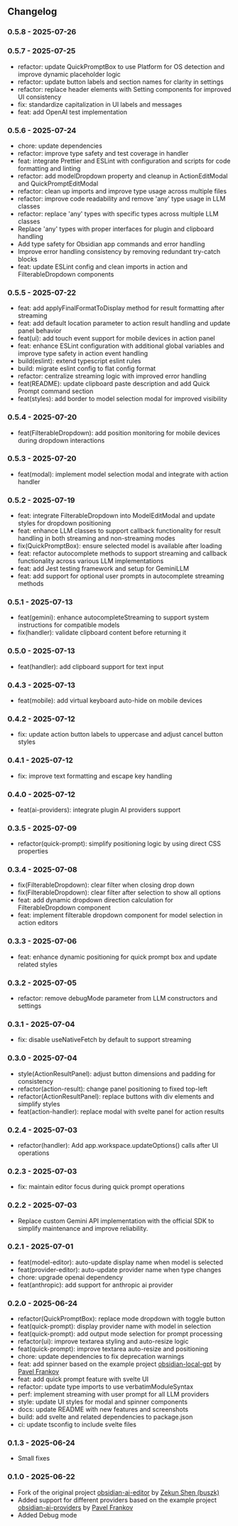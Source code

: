 ## Changelog

### 0.5.8 - 2025-07-26

### 0.5.7 - 2025-07-25
- refactor: update QuickPromptBox to use Platform for OS detection and improve dynamic placeholder logic
- refactor: update button labels and section names for clarity in settings
- refactor: replace header elements with Setting components for improved UI consistency
- fix: standardize capitalization in UI labels and messages
- feat: add OpenAI test implementation

### 0.5.6 - 2025-07-24
- chore: update dependencies
- refactor: improve type safety and test coverage in handler
- feat: integrate Prettier and ESLint with configuration and scripts for code formatting and linting
- refactor: add modelDropdown property and cleanup in ActionEditModal and QuickPromptEditModal
- refactor: clean up imports and improve type usage across multiple files
- refactor: improve code readability and remove 'any' type usage in LLM classes
- refactor: replace 'any' types with specific types across multiple LLM classes
- Replace 'any' types with proper interfaces for plugin and clipboard handling
- Add type safety for Obsidian app commands and error handling
- Improve error handling consistency by removing redundant try-catch blocks
- feat: update ESLint config and clean imports in action and FilterableDropdown components

### 0.5.5 - 2025-07-22
- feat: add applyFinalFormatToDisplay method for result formatting after streaming
- feat: add default location parameter to action result handling and update panel behavior
- feat(ui): add touch event support for mobile devices in action panel
- feat: enhance ESLint configuration with additional global variables and improve type safety in action event handling
- build(eslint): extend typescript eslint rules
- build: migrate eslint config to flat config format
- refactor: centralize streaming logic with improved error handling
- feat(README): update clipboard paste description and add Quick Prompt command section
- feat(styles): add border to model selection modal for improved visibility

### 0.5.4 - 2025-07-20
- feat(FilterableDropdown): add position monitoring for mobile devices during dropdown interactions

### 0.5.3 - 2025-07-20
- feat(modal): implement model selection modal and integrate with action handler

### 0.5.2 - 2025-07-19
- feat: integrate FilterableDropdown into ModelEditModal and update styles for dropdown positioning
- feat: enhance LLM classes to support callback functionality for result handling in both streaming and non-streaming modes
- fix(QuickPromptBox): ensure selected model is available after loading
- feat: refactor autocomplete methods to support streaming and callback functionality across various LLM implementations
- feat: add Jest testing framework and setup for GeminiLLM
- feat: add support for optional user prompts in autocomplete streaming methods

### 0.5.1 - 2025-07-13
- feat(gemini): enhance autocompleteStreaming to support system instructions for compatible models
- fix(handler): validate clipboard content before returning it

### 0.5.0 - 2025-07-13
- feat(handler): add clipboard support for text input

### 0.4.3 - 2025-07-13
- feat(mobile): add virtual keyboard auto-hide on mobile devices

### 0.4.2 - 2025-07-12
- fix: update action button labels to uppercase and adjust cancel button styles

### 0.4.1 - 2025-07-12
- fix: improve text formatting and escape key handling

### 0.4.0 - 2025-07-12
- feat(ai-providers): integrate plugin AI providers support

### 0.3.5 - 2025-07-09
- refactor(quick-prompt): simplify positioning logic by using direct CSS properties

### 0.3.4 - 2025-07-08
- fix(FilterableDropdown): clear filter when closing drop down
- fix(FilterableDropdown): clear filter after selection to show all options
- feat: add dynamic dropdown direction calculation for FilterableDropdown component
- feat: implement filterable dropdown component for model selection in action editors

### 0.3.3 - 2025-07-06
- feat: enhance dynamic positioning for quick prompt box and update related styles

### 0.3.2 - 2025-07-05
- refactor: remove debugMode parameter from LLM constructors and settings

### 0.3.1 - 2025-07-04
- fix: disable useNativeFetch by default to support streaming

### 0.3.0 - 2025-07-04
- style(ActionResultPanel): adjust button dimensions and padding for consistency
- refactor(action-result): change panel positioning to fixed top-left
- refactor(ActionResultPanel): replace buttons with div elements and simplify styles
- feat(action-handler): replace modal with svelte panel for action results

### 0.2.4 - 2025-07-03
- refactor(handler): Add app.workspace.updateOptions() calls after UI operations

### 0.2.3 - 2025-07-03
- fix: maintain editor focus during quick prompt operations

### 0.2.2 - 2025-07-03
- Replace custom Gemini API implementation with the official SDK to simplify maintenance and improve reliability.

### 0.2.1 - 2025-07-01
- feat(model-editor): auto-update display name when model is selected
- feat(provider-editor): auto-update provider name when type changes
- chore: upgrade openai dependency
- feat(anthropic): add support for anthropic ai provider

### 0.2.0 - 2025-06-24
- refactor(QuickPromptBox): replace mode dropdown with toggle button
- feat(quick-prompt): display provider name with model in selection
- feat(quick-prompt): add output mode selection for prompt processing
- refactor(ui): improve textarea styling and auto-resize logic
- feat(quick-prompt): improve textarea auto-resize and positioning
- chore: update dependencies to fix deprecation warnings
- feat: add spinner based on the example project [obsidian-local-gpt](https://github.com/pfrankov/obsidian-local-gpt) by [Pavel Frankov](https://github.com/pfrankov)
- feat: add quick prompt feature with svelte UI
- refactor: update type imports to use verbatimModuleSyntax
- perf: implement streaming with user prompt for all LLM providers
- style: update UI styles for modal and spinner components
- docs: update README with new features and screenshots
- build: add svelte and related dependencies to package.json
- ci: update tsconfig to include svelte files

### 0.1.3 - 2025-06-24
- Small fixes

### 0.1.0 - 2025-06-22
- Fork of the original project [obsidian-ai-editor](https://github.com/buszk/obsidian-ai-editor) by [Zekun Shen (buszk)](https://github.com/buszk)
- Added support for different providers based on the example project [obsidian-ai-providers](https://github.com/pfrankov/obsidian-ai-providers) by [Pavel Frankov](https://github.com/pfrankov)
- Added Debug mode
